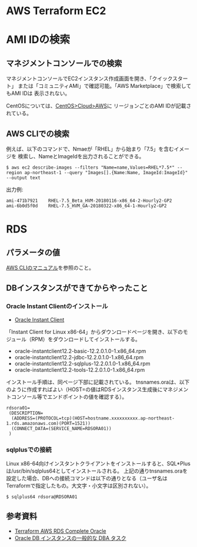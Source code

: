 # AWS Terraform EC2

# AMI IDの検索
## マネジメントコンソールでの検索
マネジメントコンソールでEC2インスタンス作成画面を開き、「クイックスタート」
または「コミュニティAMI」で確認可能。「AWS Marketplace」で検索してもAMI IDは
表示されない。

CentOSについては、[CentOS>Cloud>AWS](https://wiki.centos.org/Cloud/AWS)に
リージョンごとのAMI IDが記載されている。

## AWS CLIでの検索
例えば、以下のコマンドで、Nmaeが「RHEL」から始まり「7.5」を含むイメージを
検索し、NameとImageIdを出力されることができる。

```
$ aws ec2 describe-images --filters "Name=name,Values=RHEL*7.5*" --region ap-northeast-1 --query "Images[].{Name:Name, ImageId:ImageId}" --output text
```

出力例:

```
ami-471b7921    RHEL-7.5_Beta_HVM-20180116-x86_64-2-Hourly2-GP2
ami-6b0d5f0d    RHEL-7.5_HVM_GA-20180322-x86_64-1-Hourly2-GP2
```

# RDS

## パラメータの値
[AWS CLIのマニュアル](https://docs.aws.amazon.com/cli/latest/reference/rds/create-db-instance.html)を参照のこと。

## DBインスタンスができてからやったこと

### Oracle Instant Clientのインストール
- [Oracle Instant Client](http://www.oracle.com/technetwork/jp/database/features/instant-client/index-097480-ja.html)

「Instant Client for Linux x86-64」からダウンロードページを開き、以下のモジュール（RPM）をダウンロードしてインストールする。

- oracle-instantclient12.2-basic-12.2.0.1.0-1.x86_64.rpm
- oracle-instantclient12.2-jdbc-12.2.0.1.0-1.x86_64.rpm
- oracle-instantclient12.2-sqlplus-12.2.0.1.0-1.x86_64.rpm
- oracle-instantclient12.2-tools-12.2.0.1.0-1.x86_64.rpm

インストール手順は、同ページ下部に記載されている。
tnsnames.oraは、以下のように作成すればよい（HOST=の値はRDSインスタンス生成後にマネジメントコンソール等でエンドポイントの値を確認する）。

```
rdsora01=
 (DESCRIPTION=
  (ADDRESS=(PROTOCOL=tcp)(HOST=hostname.xxxxxxxxxx.ap-northeast-1.rds.amazonaws.com)(PORT=1521))
  (CONNECT_DATA=(SERVICE_NAME=RDSORA01))
 )
```

### sqlplusでの接続

Linux x86-64向けインスタントクライアントをインストールすると、SQL*Plusは/usr/bin/sqlplus64としてインストールされる。
上記の通りtnsnames.oraを設定した場合、DBへの接続コマンドは以下の通りとなる（ユーザ名はTerraformで指定したもの。大文字・小文字は区別されない）。

```
$ sqlplus64 rdsora@RDSORA01
```

## 参考資料
- [Terraform AWS RDS Complete Oracle](https://github.com/terraform-aws-modules/terraform-aws-rds/blob/master/examples/complete-oracle/main.tf)
- [Oracle DB インスタンスの一般的な DBA タスク](https://docs.aws.amazon.com/ja_jp/AmazonRDS/latest/UserGuide/Appendix.Oracle.CommonDBATasks.html)
